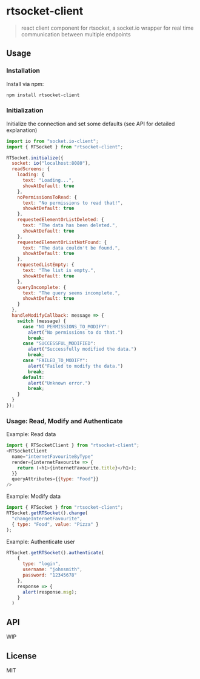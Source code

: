 # rtsocket-client

> react client component for rtsocket, a socket.io wrapper for real time communication between multiple endpoints

## Usage

### Installation

Install via npm:

```sh
npm install rtsocket-client
```

### Initialization

Initialize the connection and set some defaults (see API for detailed explanation)

```javascript
import io from "socket.io-client";
import { RTSocket } from "rtsocket-client";

RTSocket.initialize({
  socket: io("localhost:8080"),
  readScreens: {
    loading: {
      text: "Loading...",
      showAtDefault: true
    },
    noPermissionsToRead: {
      text: "No permissions to read that!",
      showAtDefault: true
    },
    requestedElementOrListDeleted: {
      text: "The data has been deleted.",
      showAtDefault: true
    },
    requestedElementOrListNotFound: {
      text: "The data couldn't be found.",
      showAtDefault: true
    },
    requestedListEmpty: {
      text: "The list is empty.",
      showAtDefault: true
    },
    queryIncomplete: {
      text: "The query seems incomplete.",
      showAtDefault: true
    }
  },
  handleModifyCallback: message => {
    switch (message) {
      case "NO_PERMISSIONS_TO_MODIFY":
        alert("No permissions to do that.")
        break;
      case "SUCCESSFUL_MODIFIED":
        alert("Successfully modified the data.")
        break;
      case "FAILED_TO_MODIFY":
        alert("Failed to modify the data.")
        break;
      default:
        alert("Unknown error.")
        break;
    }
  }
});
```

### Usage: Read, Modify and Authenticate

Example: Read data

```javascript
import { RTSocketClient } from "rtsocket-client";
<RTSocketClient
  name="internetFavouriteByType"
  render={internetFavourite => {
    return (<h1>{internetFavourite.title}</h1>);
  }}
  queryAttributes={{type: "Food"}}
/>
```

Example: Modify data

```javascript
import { RTSocket } from "rtsocket-client";
RTSocket.getRTSocket().change(
  "changeInternetFavourite",
  { type: "Food", value: "Pizza" }
);
```

Example: Authenticate user

```javascript
RTSocket.getRTSocket().authenticate(
    {
      type: "login",
      username: "johnsmith",
      password: "12345678"
    },
    response => {
      alert(response.msg);
    }
  )
```

## API

WIP

## License

MIT
